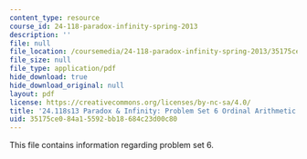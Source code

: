 ```yaml
---
content_type: resource
course_id: 24-118-paradox-infinity-spring-2013
description: ''
file: null
file_location: /coursemedia/24-118-paradox-infinity-spring-2013/35175ce084a15592bb18684c23d00c80_MIT24_118S13_ProbSet6.pdf
file_size: null
file_type: application/pdf
hide_download: true
hide_download_original: null
layout: pdf
license: https://creativecommons.org/licenses/by-nc-sa/4.0/
title: '24.118s13 Paradox & Infinity: Problem Set 6 Ordinal Arithmetic'
uid: 35175ce0-84a1-5592-bb18-684c23d00c80
---
```

This file contains information regarding problem set 6.